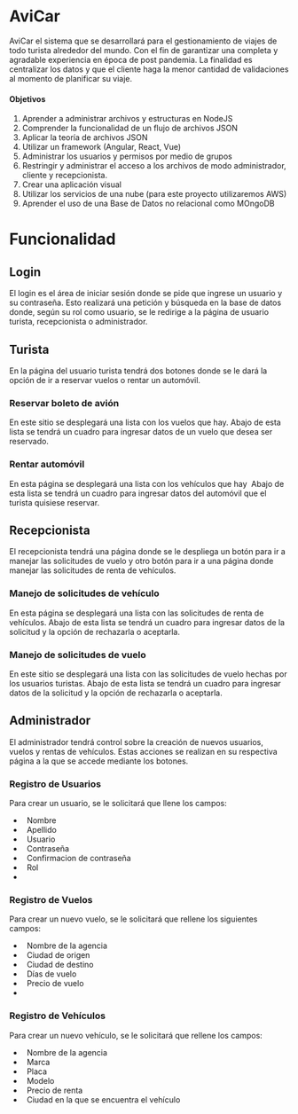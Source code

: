# AviCar
AviCar el sistema que se desarrollará para el gestionamiento de viajes de todo turista alrededor del mundo. Con el fin de garantizar una completa y agradable experiencia en época de post pandemia. La finalidad es centralizar los datos y que el cliente haga la menor cantidad de validaciones al momento de planificar su viaje.

#### Objetivos
1. Aprender a administrar archivos y estructuras en NodeJS
2.  Comprender la funcionalidad de un flujo de archivos JSON
3.  Aplicar la teoría de archivos JSON
4.  Utilizar un framework (Angular, React, Vue)
5. Administrar los usuarios y permisos por medio de grupos
6. Restringir y administrar el acceso a los archivos de modo administrador, cliente y recepcionista.
7. Crear una aplicación visual
8. Utilizar los servicios de una nube (para este proyecto utilizaremos AWS)
9. Aprender el uso de una Base de Datos no relacional como MOngoDB


# Funcionalidad
## Login
El login es el área de iniciar sesión donde se pide que ingrese un usuario y su contraseña. Esto realizará una petición y búsqueda en la base de datos donde, según su rol como usuario, se le redirige a la página de usuario turista, recepcionista o administrador.

## Turista
En la página del usuario turista tendrá dos botones donde se le dará la opción de ir a reservar vuelos o rentar un automóvil.

### Reservar boleto de avión
En este sitio se desplegará una lista con los vuelos que hay.
Abajo de esta lista se tendrá un cuadro para ingresar datos de un vuelo que desea ser reservado.

### Rentar automóvil
En esta página se desplegará una lista con los vehículos que hay 
Abajo de esta lista se tendrá un cuadro para ingresar datos del automóvil que el turista quisiese reservar.

## Recepcionista
El recepcionista tendrá una página donde se le despliega un botón para ir a manejar las solicitudes de vuelo y otro botón para ir a una página donde manejar las solicitudes de renta de vehículos.

### Manejo de solicitudes de vehículo
En esta página se desplegará una lista con las solicitudes de renta de vehículos.
Abajo de esta lista se tendrá un cuadro para ingresar datos de la solicitud y la opción de rechazarla o aceptarla.

### Manejo de solicitudes de vuelo
En este sitio se desplegará una lista con las solicitudes de vuelo hechas por los usuarios turistas.
Abajo de esta lista se tendrá un cuadro para ingresar datos de la solicitud y la opción de rechazarla o aceptarla.

## Administrador
El administrador tendrá control sobre la creación de nuevos usuarios, vuelos y rentas de vehículos. Estas acciones se realizan en su respectiva página a la que se accede mediante los botones.

### Registro de Usuarios
Para crear un usuario, se le solicitará que llene los campos:
-   Nombre
-   Apellido
-   Usuario
-   Contraseña
-   Confirmacion de contraseña
-   Rol
-   


### Registro de Vuelos
Para crear un nuevo vuelo, se le solicitará que rellene los siguientes campos:
-   Nombre de la agencia
-   Ciudad de origen
-   Ciudad de destino
-   Días de vuelo
-   Precio de vuelo
-   

### Registro de Vehículos
Para crear un nuevo vehículo, se le solicitará que rellene los campos:
-   Nombre de la agencia
-   Marca
-   Placa
-   Modelo
-   Precio de renta
-   Ciudad en la que se encuentra el vehículo